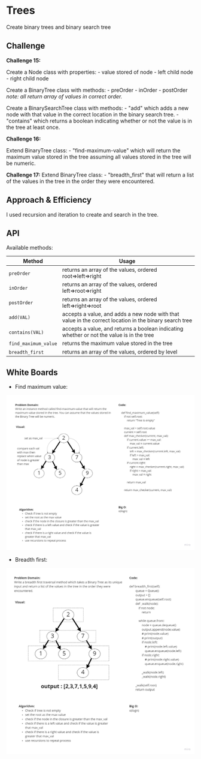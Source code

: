 # Trees

Create binary trees and binary search tree

## Challenge

**Challenge 15:**

Create a Node class with properties:
    - value stored of node
    - left child node
    - right child node

Create a BinaryTree class with methods:
    - preOrder
    - inOrder
    - postOrder
    *note: all return array of values in correct order.*

Create a BinarySearchTree class with methods:
    - "add" which adds a new node with that value in the correct location in the binary search tree.
    - "contains" which returns a boolean indicating whether or not the value is in the tree at least once.

**Challenge 16:**

Extend BinaryTree class:
    - "find-maximum-value" which will return the maximum value stored in the tree assuming all values stored in the tree will be numeric.

**Challenge 17:**
Extend BinaryTree class:
    - "breadth_first" that will return a list of the values in the tree in the order they were encountered.

## Approach & Efficiency

I used recursion and iteration to create and search in the tree.

## API

Available methods:

| Method | Usage|
| --- | --- |
| `preOrder` | returns an array of the values, ordered root=>left=>right |
| `inOrder` | returns an array of the values, ordered left=>root=>right |
| `postOrder` | returns an array of the values, ordered left=>right=>root |
| `add(VAL)` | accepts a value, and adds a new node with that value in the correct location in the binary search tree |
| `contains(VAL)` | accepts a value, and returns a boolean indicating whether or not the value is in the tree |
| `find_maximum_value` | returns the maximum value stored in the tree |
| `breadth_first` | returns an array of the values, ordered by level |

## White Boards

- Find maximum value:

![find_maximum_value](../../../assets/find_maximum_value.jpg)

- Breadth first:

![breadth_first](../../../assets/breadth_first.jpg)
